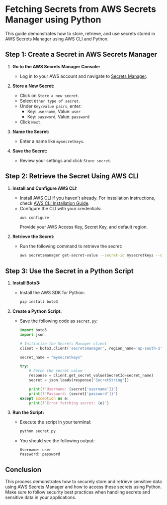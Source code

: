 # Fetching Secrets from AWS Secrets Manager using Python

This guide demonstrates how to store, retrieve, and use secrets stored in AWS Secrets Manager using AWS CLI and Python.

## Step 1: Create a Secret in AWS Secrets Manager

1. **Go to the AWS Secrets Manager Console:**
   - Log in to your AWS account and navigate to [Secrets Manager](https://console.aws.amazon.com/secretsmanager/).

2. **Store a New Secret:**
   - Click on `Store a new secret`.
   - Select `Other type of secret`.
   - Under `Key/value pairs`, enter:
     - Key: `username`, Value: `user`
     - Key: `password`, Value: `password`
   - Click `Next`.

3. **Name the Secret:**
   - Enter a name like `mysecretkeys`.

4. **Save the Secret:**
   - Review your settings and click `Store secret`.

## Step 2: Retrieve the Secret Using AWS CLI

1. **Install and Configure AWS CLI:**
   - Install AWS CLI if you haven't already. For installation instructions, check [AWS CLI Installation Guide](https://docs.aws.amazon.com/cli/latest/userguide/install-cliv2.html).
   - Configure the CLI with your credentials:
     ```bash
     aws configure
     ```
     Provide your AWS Access Key, Secret Key, and default region.

2. **Retrieve the Secret:**
   - Run the following command to retrieve the secret:
     ```bash
     aws secretsmanager get-secret-value --secret-id mysecretkeys --output json
     ```

## Step 3: Use the Secret in a Python Script

1. **Install Boto3:**
   - Install the AWS SDK for Python:
     ```bash
     pip install boto3
     ```

2. **Create a Python Script:**
   - Save the following code as `secret.py`:

     ```python
     import boto3
     import json

     # Initialize the Secrets Manager client
     client = boto3.client('secretsmanager', region_name='ap-south-1')  # Replace 'your-region'

     secret_name = "mysecretkeys"

     try:
         # Fetch the secret value
         response = client.get_secret_value(SecretId=secret_name)
         secret = json.loads(response['SecretString'])

         print(f"Username: {secret['username']}")
         print(f"Password: {secret['password']}")
     except Exception as e:
         print(f"Error fetching secret: {e}")
     ```

3. **Run the Script:**
   - Execute the script in your terminal:
     ```bash
     python secret.py
     ```

   - You should see the following output:
     ```
     Username: user
     Password: password
     ```

## Conclusion

This process demonstrates how to securely store and retrieve sensitive data using AWS Secrets Manager and how to access these secrets using Python. Make sure to follow security best practices when handling secrets and sensitive data in your applications.
